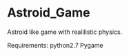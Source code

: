 Astroid_Game
============

Astroid like game with realilistic physics.

Requirements:
    python2.7
    Pygame
    

